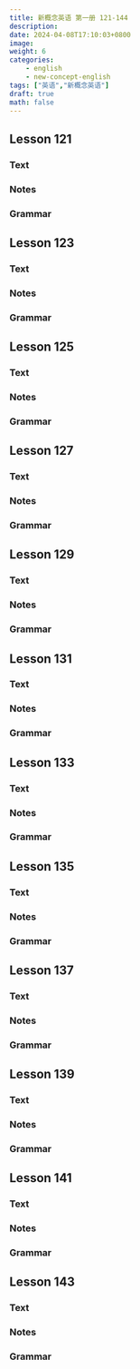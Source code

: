 ```yaml
---
title: 新概念英语 第一册 121-144
description: 
date: 2024-04-08T17:10:03+0800
image: 
weight: 6
categories:
    - english
    - new-concept-english
tags: ["英语","新概念英语"]
draft: true
math: false
---
```

## Lesson 121
### Text

### Notes

### Grammar

## Lesson 123
### Text

### Notes

### Grammar

## Lesson 125
### Text

### Notes

### Grammar

## Lesson 127
### Text

### Notes

### Grammar

## Lesson 129
### Text

### Notes

### Grammar

## Lesson 131
### Text

### Notes

### Grammar

## Lesson 133
### Text

### Notes

### Grammar

## Lesson 135
### Text

### Notes

### Grammar

## Lesson 137
### Text

### Notes

### Grammar

## Lesson 139
### Text

### Notes

### Grammar

## Lesson 141
### Text

### Notes

### Grammar

## Lesson 143
### Text

### Notes

### Grammar
